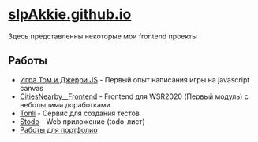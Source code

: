 # [slpAkkie.github.io](//slpAkkie.github.io)

Здесь представленны некоторые мои frontend проекты

## Работы

- [Игра Том и Джерри JS](https://slpakkie.github.io/TomAndJerry-JS/) - Первый опыт написания игры на javascript canvas
- [CitiesNearby__Frontend](https://slpakkie.github.io/CitiesNearby_Frontend/) - Frontend для WSR2020 (Первый модуль) с небольшими доработками
- [Tonli](https://slpakkie.github.io/Tonli/) - Сервис для создания тестов
- [Stodo](https://slpakkie.github.io/Stodo/) - Web приложение (todo-лист)
- [Работы для портфолио](https://slpakkie.github.io/frontend/)
